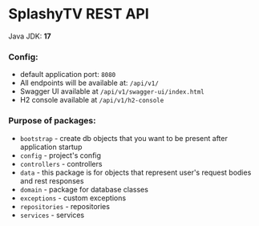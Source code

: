 # SplashyTV REST API

Java JDK: **17**

### Config: 
- default application port: `8080`
- All endpoints will be available at: `/api/v1/`
- Swagger UI available at `/api/v1/swagger-ui/index.html`
- H2 console available at `/api/v1/h2-console`

### Purpose of packages:
- `bootstrap` - create db objects that you want to be present after application startup
- `config` - project's config
- `controllers` - controllers
- `data` - this package is for objects that represent user's request bodies and rest responses
- `domain` - package for database classes
- `exceptions` - custom exceptions
- `repositories` - repositories
- `services` - services
